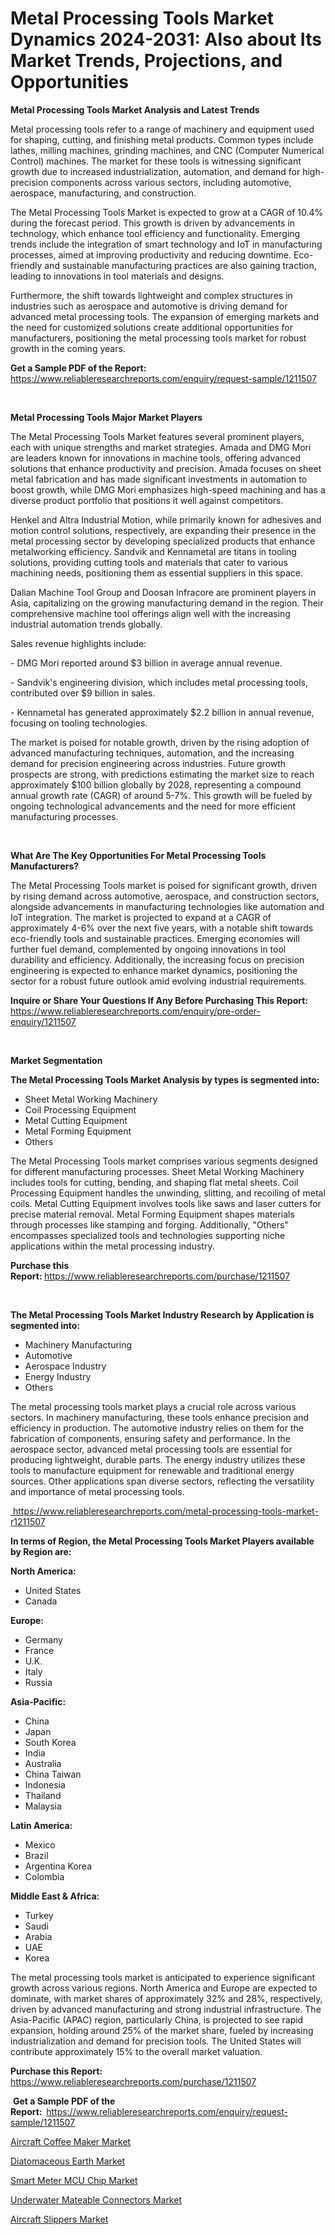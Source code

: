 <p><h1>Metal Processing Tools Market Dynamics 2024-2031: Also about Its Market Trends, Projections, and Opportunities</h1></p><p><strong>Metal Processing Tools Market Analysis and Latest Trends</strong></p>
<p><p>Metal processing tools refer to a range of machinery and equipment used for shaping, cutting, and finishing metal products. Common types include lathes, milling machines, grinding machines, and CNC (Computer Numerical Control) machines. The market for these tools is witnessing significant growth due to increased industrialization, automation, and demand for high-precision components across various sectors, including automotive, aerospace, manufacturing, and construction.</p><p>The Metal Processing Tools Market is expected to grow at a CAGR of 10.4% during the forecast period. This growth is driven by advancements in technology, which enhance tool efficiency and functionality. Emerging trends include the integration of smart technology and IoT in manufacturing processes, aimed at improving productivity and reducing downtime. Eco-friendly and sustainable manufacturing practices are also gaining traction, leading to innovations in tool materials and designs. </p><p>Furthermore, the shift towards lightweight and complex structures in industries such as aerospace and automotive is driving demand for advanced metal processing tools. The expansion of emerging markets and the need for customized solutions create additional opportunities for manufacturers, positioning the metal processing tools market for robust growth in the coming years.</p></p>
<p><strong>Get a Sample PDF of the Report:&nbsp;</strong> <a href="https://www.reliableresearchreports.com/enquiry/request-sample/1211507?utm_campaign=116&utm_medium=2&utm_source=Github&utm_content=ia&utm_term=05102024&utm_id=metal-processing-tools">https://www.reliableresearchreports.com/enquiry/request-sample/1211507</a></p>
<p>&nbsp;</p>
<p><strong>Metal Processing Tools Major Market Players</strong></p>
<p><p>The Metal Processing Tools Market features several prominent players, each with unique strengths and market strategies. Amada and DMG Mori are leaders known for innovations in machine tools, offering advanced solutions that enhance productivity and precision. Amada focuses on sheet metal fabrication and has made significant investments in automation to boost growth, while DMG Mori emphasizes high-speed machining and has a diverse product portfolio that positions it well against competitors.</p><p>Henkel and Altra Industrial Motion, while primarily known for adhesives and motion control solutions, respectively, are expanding their presence in the metal processing sector by developing specialized products that enhance metalworking efficiency. Sandvik and Kennametal are titans in tooling solutions, providing cutting tools and materials that cater to various machining needs, positioning them as essential suppliers in this space.</p><p>Dalian Machine Tool Group and Doosan Infracore are prominent players in Asia, capitalizing on the growing manufacturing demand in the region. Their comprehensive machine tool offerings align well with the increasing industrial automation trends globally.</p><p>Sales revenue highlights include:</p><p>- DMG Mori reported around $3 billion in average annual revenue.</p><p>- Sandvik's engineering division, which includes metal processing tools, contributed over $9 billion in sales.</p><p>- Kennametal has generated approximately $2.2 billion in annual revenue, focusing on tooling technologies.</p><p>The market is poised for notable growth, driven by the rising adoption of advanced manufacturing techniques, automation, and the increasing demand for precision engineering across industries. Future growth prospects are strong, with predictions estimating the market size to reach approximately $100 billion globally by 2028, representing a compound annual growth rate (CAGR) of around 5-7%. This growth will be fueled by ongoing technological advancements and the need for more efficient manufacturing processes.</p></p>
<p>&nbsp;</p>
<p><strong>What Are The Key Opportunities For Metal Processing Tools Manufacturers?</strong></p>
<p><p>The Metal Processing Tools market is poised for significant growth, driven by rising demand across automotive, aerospace, and construction sectors, alongside advancements in manufacturing technologies like automation and IoT integration. The market is projected to expand at a CAGR of approximately 4-6% over the next five years, with a notable shift towards eco-friendly tools and sustainable practices. Emerging economies will further fuel demand, complemented by ongoing innovations in tool durability and efficiency. Additionally, the increasing focus on precision engineering is expected to enhance market dynamics, positioning the sector for a robust future outlook amid evolving industrial requirements.</p></p>
<p><strong>Inquire or Share Your Questions If Any Before Purchasing This Report:</strong> <a href="https://www.reliableresearchreports.com/enquiry/pre-order-enquiry/1211507?utm_campaign=116&utm_medium=2&utm_source=Github&utm_content=ia&utm_term=05102024&utm_id=metal-processing-tools">https://www.reliableresearchreports.com/enquiry/pre-order-enquiry/1211507</a></p>
<p>&nbsp;</p>
<p><strong>Market Segmentation</strong></p>
<p><strong>The Metal Processing Tools Market Analysis by types is segmented into:</strong></p>
<p><ul><li>Sheet Metal Working Machinery</li><li>Coil Processing Equipment</li><li>Metal Cutting Equipment</li><li>Metal Forming Equipment</li><li>Others</li></ul></p>
<p><p>The Metal Processing Tools market comprises various segments designed for different manufacturing processes. Sheet Metal Working Machinery includes tools for cutting, bending, and shaping flat metal sheets. Coil Processing Equipment handles the unwinding, slitting, and recoiling of metal coils. Metal Cutting Equipment involves tools like saws and laser cutters for precise material removal. Metal Forming Equipment shapes materials through processes like stamping and forging. Additionally, "Others" encompasses specialized tools and technologies supporting niche applications within the metal processing industry.</p></p>
<p><strong>Purchase this Report:&nbsp;</strong><a href="https://www.reliableresearchreports.com/purchase/1211507?utm_campaign=116&utm_medium=2&utm_source=Github&utm_content=ia&utm_term=05102024&utm_id=metal-processing-tools">https://www.reliableresearchreports.com/purchase/1211507</a></p>
<p>&nbsp;</p>
<p><strong>The Metal Processing Tools Market Industry Research by Application is segmented into:</strong></p>
<p><ul><li>Machinery Manufacturing</li><li>Automotive</li><li>Aerospace Industry</li><li>Energy Industry</li><li>Others</li></ul></p>
<p><p>The metal processing tools market plays a crucial role across various sectors. In machinery manufacturing, these tools enhance precision and efficiency in production. The automotive industry relies on them for the fabrication of components, ensuring safety and performance. In the aerospace sector, advanced metal processing tools are essential for producing lightweight, durable parts. The energy industry utilizes these tools to manufacture equipment for renewable and traditional energy sources. Other applications span diverse sectors, reflecting the versatility and importance of metal processing tools.</p></p>
<p><a href="https://www.reliableresearchreports.com/metal-processing-tools-market-r1211507?utm_campaign=116&utm_medium=2&utm_source=Github&utm_content=ia&utm_term=05102024&utm_id=metal-processing-tools">&nbsp;https://www.reliableresearchreports.com/metal-processing-tools-market-r1211507</a></p>
<p><strong>In terms of Region, the Metal Processing Tools Market Players available by Region are:</strong></p>
<p>
    <p> <strong> North America: </strong>
        <ul>
            <li>United States</li>
            <li>Canada</li>
        </ul>
        </p> 
    <p> <strong> Europe: </strong>
        <ul>
            <li>Germany</li>
            <li>France</li>
            <li>U.K.</li>
            <li>Italy</li>
            <li>Russia</li>
        </ul>
        </p> 
    <p> <strong> Asia-Pacific: </strong>
        <ul>
            <li>China</li>
            <li>Japan</li>
            <li>South Korea</li>
            <li>India</li>
            <li>Australia</li>
            <li>China Taiwan</li>
            <li>Indonesia</li>
            <li>Thailand</li>
            <li>Malaysia</li>
        </ul>
        </p> 
    <p> <strong> Latin America: </strong>
        <ul>
            <li>Mexico</li>
            <li>Brazil</li>
            <li>Argentina Korea</li>
            <li>Colombia</li>
        </ul>
        </p> 
    <p> <strong> Middle East & Africa: </strong>
        <ul>
            <li>Turkey</li>
            <li>Saudi</li>
            <li>Arabia</li>
            <li>UAE</li>
            <li>Korea</li>
        </ul>
    </p>
    </p>
<p><p>The metal processing tools market is anticipated to experience significant growth across various regions. North America and Europe are expected to dominate, with market shares of approximately 32% and 28%, respectively, driven by advanced manufacturing and strong industrial infrastructure. The Asia-Pacific (APAC) region, particularly China, is projected to see rapid expansion, holding around 25% of the market share, fueled by increasing industrialization and demand for precision tools. The United States will contribute approximately 15% to the overall market valuation.</p></p>
<p><strong>Purchase this Report: </strong><a href="https://www.reliableresearchreports.com/purchase/1211507?utm_campaign=116&utm_medium=2&utm_source=Github&utm_content=ia&utm_term=05102024&utm_id=metal-processing-tools">https://www.reliableresearchreports.com/purchase/1211507</a></p>
<p>&nbsp;<strong>Get a Sample PDF of the Report:&nbsp;&nbsp;</strong><a href="https://www.reliableresearchreports.com/enquiry/request-sample/1211507?utm_campaign=116&utm_medium=2&utm_source=Github&utm_content=ia&utm_term=05102024&utm_id=metal-processing-tools">https://www.reliableresearchreports.com/enquiry/request-sample/1211507</a></p>
<p><strong></strong></p>
<p><p><a href="https://www.linkedin.com/pulse/aircraft-coffee-maker-landscape-product-spectrum-market-trajectories-37wue?utm_campaign=116&utm_medium=2&utm_source=Github&utm_content=ia&utm_term=05102024&utm_id=metal-processing-tools">Aircraft Coffee Maker Market</a></p><p><a href="https://medium.com/@jordanilliamson678678/influencing-factors-in-the-diatomaceous-earth-market-insights-and-growth-projections-2024-2031-54d1b5257411?postPublishedType=repub&utm_campaign=116&utm_medium=2&utm_source=Github&utm_content=ia&utm_term=05102024&utm_id=metal-processing-tools">Diatomaceous Earth Market</a></p><p><a href="https://issuu.com/reportprime-2/docs/smart-meter-mcu-chip-market-size-20_90074377fbef66?utm_campaign=116&utm_medium=2&utm_source=Github&utm_content=ia&utm_term=05102024&utm_id=metal-processing-tools">Smart Meter MCU Chip Market</a></p><p><a href="https://github.com/CordonaCindy/Market-Research-Report-List-1/blob/main/underwater-mateable-connectors-market.md?utm_campaign=116&utm_medium=2&utm_source=Github&utm_content=ia&utm_term=05102024&utm_id=metal-processing-tools">Underwater Mateable Connectors Market</a></p><p><a href="https://www.linkedin.com/pulse/market-insights-global-aircraft-slippers-forecast-innovation-trends-j8jpe?utm_campaign=116&utm_medium=2&utm_source=Github&utm_content=ia&utm_term=05102024&utm_id=metal-processing-tools">Aircraft Slippers Market</a></p></p>